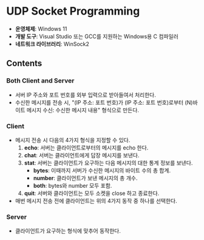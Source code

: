 # UDP Socket Programming
* **운영체제**: Windows 11
* **개발 도구**: Visual Studio 또는 GCC를 지원하는 Windows용 C 컴파일러
* **네트워크 라이브러리**: WinSock2
## Contents
### Both Client and Server
- 서버 IP 주소와 포트 번호를 외부 입력으로 받아들여서 처리한다.
- 수신한 메시지를 전송 시, "(IP 주소: 포트 번호)가 (IP 주소: 포트 번호)로부터 (N)바이트 메시지 수신: 수신한 메시지 내용" 형식으로 만든다.
### Client
- 메시지 전송 시 다음의 4가지 형식을 지정할 수 있다.
  1. **echo**: 서버는 클라이언트로부터의 메시지를 echo 한다.
  2. **chat**: 서버는 클라이언트에게 답장 메시지를 보낸다.
  3. **stat**: 서버는 클라이언트가 요구하는 다음 메시지의 대한 통계 정보를 보낸다.
     - **bytes**: 이때까지 서버가 수신한 메시지의 바이트 수의 총 합계.
     - **number**: 클라이언트가 보낸 메시지의 총 개수.
     - **both**: bytes와 number 모두 포함.
  4. **quit**: 서버와 클라이언트는 모두 소켓을 close 하고 종료한다.
- 매번 메시지 전송 전에 클라이언트는 위의 4가지 동작 중 하나를 선택한다.
### Server
- 클라이언트가 요구하는 형식에 맞추어 동작한다.
